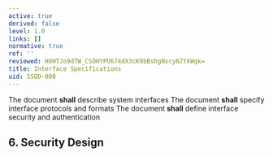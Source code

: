 ```yaml
---
active: true
derived: false
level: 1.0
links: []
normative: true
ref: ''
reviewed: H8HTJo9dTW_CSOHYPU674dX3cK9bBshgNscyN7tkWqk=
title: Interface Specifications
uid: SSDD-008
---
```


The document **shall** describe system interfaces
The document **shall** specify interface protocols and formats
The document **shall** define interface security and authentication

## 6. Security Design